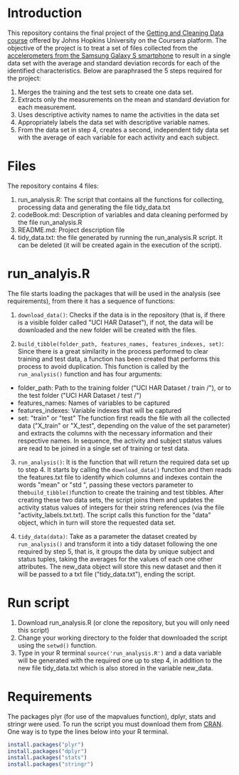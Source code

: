 # Introduction
This repository contains the final project of the [Getting and Cleaning Data course](https://www.coursera.org/learn/data-cleaning) offered by Johns Hopkins University on the Coursera platform.
The objective of the project is to treat a set of files collected from the [accelerometers from the Samsung Galaxy S smartphone](http://archive.ics.uci.edu/ml/datasets/Human+Activity+Recognition+Using+Smartphones) to result in a single data set with the average and standard deviation records for each of the identified characteristics.
Below are paraphrased the 5 steps required for the project:

1. Merges the training and the test sets to create one data set.
2. Extracts only the measurements on the mean and standard deviation for each measurement. 
3. Uses descriptive activity names to name the activities in the data set
4. Appropriately labels the data set with descriptive variable names. 
5. From the data set in step 4, creates a second, independent tidy data set with the average of each variable for each activity and each subject.

# Files
The repository contains 4 files:
1. run_analysis.R: The script that contains all the functions for collecting, processing data and generating the file tidy_data.txt
2. codeBook.md: Description of variables and data cleaning performed by the file run_analysis.R
3. README.md: Project description file
4. tidy_data.txt: the file generated by running the run_analysis.R script. It can be deleted (it will be created again in the execution of the script).

# run_analyis.R
The file starts loading the packages that will be used in the analysis (see requirements), from there it has a sequence of functions:
1. `download_data()`: Checks if the data is in the repository (that is, if there is a visible folder called "UCI HAR Dataset"), if not, the data will be downloaded and the new folder will be created with the files.

2. `build_tibble(folder_path, features_names, features_indexes, set)`: Since there is a great similarity in the process performed to clear training and test data, a function has been created that performs this process to avoid duplication. This function is called by the `run_analysis()` function and has four arguments:
- folder_path: Path to the training folder ("UCI HAR Dataset / train /"), or to the test folder ("UCI HAR Dataset / test /")
- features_names: Names of variables to be captured
- features_indexes: Variable indexes that will be captured
- set: "train" or "test"
The function first reads the file with all the collected data ("X_train" or "X_test", depending on the value of the set parameter) and extracts the columns with the necessary information and their respective names. In sequence, the activity and subject status values are read to be joined in a single set of training or test data.

3. `run_analysis()`: It is the function that will return the required data set up to step 4. It starts by calling the `download_data()` function and then reads the features.txt file to identify which columns and indexes contain the words "mean" or "std ", passing these vectors parameter to the` build_tibble() `function to create the training and test tibbles.
After creating these two data sets, the script joins them and updates the activity status values of integers for their string references (via the file "activity_labels.txt.txt). The script calls this function for the "data" object, which in turn will store the requested data set.

4. `tidy_data(data)`: Take as a parameter the dataset created by `run_analysis()` and transform it into a tidy dataset following the one required by step 5, that is, it groups the data by unique subject and status tuples, taking the averages for the values of each one other attributes. The new_data object will store this new dataset and then it will be passed to a txt file ("tidy_data.txt"), ending the script.

# Run script
1. Download run_analysis.R (or clone the repository, but you will only need this script)
2. Change your working directory to the folder that downloaded the script using the `setwd()` function.
3. Type in your R terminal `source('run_analysis.R')` and a data variable will be generated with the required one up to step 4, in addition to the new file tidy_data.txt which is also stored in the variable new_data. 

# Requirements
The packages plyr (for use of the mapvalues function), dplyr, stats and stringr were used. To run the script you must download them from [CRAN](https://cran.r-project.org/). One way is to type the lines below into your R terminal.
```R 
install.packages("plyr")
install.packages("dplyr")
install.packages("stats")
install.packages("stringr")
```
